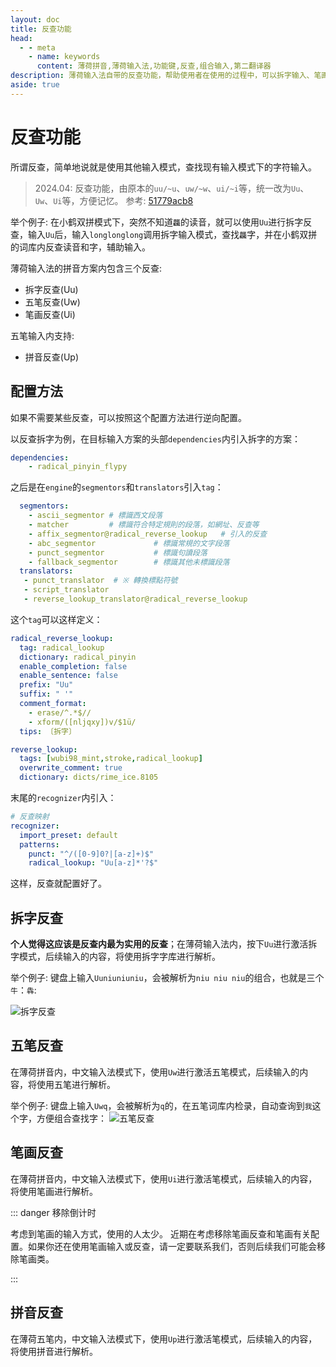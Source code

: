```yaml
---
layout: doc
title: 反查功能
head:
  - - meta
    - name: keywords
      content: 薄荷拼音,薄荷输入法,功能键,反查,组合输入,第二翻译器
description: 薄荷输入法自带的反查功能，帮助使用者在使用的过程中，可以拆字输入、笔画输入和五笔输入。比如： 输入三个“牛”，可以自动组合为“犇”
aside: true
---
```

# 反查功能 <Badge type="tip" text="^2024.04" />
所谓反查，简单地说就是使用其他输入模式，查找现有输入模式下的字符输入。

> 2024.04: 反查功能，由原本的`uu/~u`、`uw/~w`、`ui/~i`等，统一改为`Uu`、`Uw`、`Ui`等，方便记忆。
> 参考: <Badge type="tip">[51779acb8](https://github.com/Mintimate/oh-my-rime/commit/51779acb88a447926af451426439573d504638f7)</Badge>

举个例子: 在小鹤双拼模式下，突然不知道`龘`的读音，就可以使用`Uu`进行拆字反查，输入`Uu`后，输入`longlonglong`调用拆字输入模式，查找`龘`字，并在小鹤双拼的词库内反查读音和字，辅助输入。

薄荷输入法的拼音方案内包含三个反查:
- 拆字反查(Uu)
- 五笔反查(Uw)
- 笔画反查(Ui)

五笔输入内支持:
- 拼音反查(Up)

## 配置方法
如果不需要某些反查，可以按照这个配置方法进行逆向配置。

以反查拆字为例，在目标输入方案的头部`dependencies`内引入拆字的方案：
```yaml
dependencies:
    - radical_pinyin_flypy
```
之后是在`engine`的`segmentors`和`translators`引入`tag`：
```yaml
  segmentors:
    - ascii_segmentor # 標識西文段落
    - matcher         # 標識符合特定規則的段落，如網址、反查等
    - affix_segmentor@radical_reverse_lookup   # 引入的反查
    - abc_segmentor             # 標識常規的文字段落
    - punct_segmentor           # 標識句讀段落
    - fallback_segmentor        # 標識其他未標識段落
  translators:
   - punct_translator  # ※ 轉換標點符號
   - script_translator
   - reverse_lookup_translator@radical_reverse_lookup
```

这个`tag`可以这样定义：
```yaml
radical_reverse_lookup:
  tag: radical_lookup
  dictionary: radical_pinyin
  enable_completion: false
  enable_sentence: false
  prefix: "Uu"
  suffix: " '"
  comment_format:
    - erase/^.*$//
    - xform/([nljqxy])v/$1ü/
  tips: 〔拆字〕

reverse_lookup:
  tags: [wubi98_mint,stroke,radical_lookup]
  overwrite_comment: true
  dictionary: dicts/rime_ice.8105
```

末尾的`recognizer`内引入：
```yaml
# 反查映射
recognizer:
  import_preset: default
  patterns:
    punct: "^/([0-9]0?|[a-z]+)$"
    radical_lookup: "Uu[a-z]*'?$"
```

这样，反查就配置好了。

## 拆字反查

**个人觉得这应该是反查内最为实用的反查**；在薄荷输入法内，按下`Uu`进行激活拆字模式，后续输入的内容，将使用拆字字库进行解析。

举个例子: 键盘上输入`Uuniuniuniu`，会被解析为`niu niu niu`的组合，也就是三个`牛`：`犇`:

![拆字反查](/image/demo/reverseChaizi.webp)

## 五笔反查
在薄荷拼音内，中文输入法模式下，使用`Uw`进行激活五笔模式，后续输入的内容，将使用五笔进行解析。

举个例子: 键盘上输入`Uwq`，会被解析为`q`的，在五笔词库内检录，自动查询到`我`这个字，方便组合查找字：
![五笔反查](/image/demo/reverseWubi.webp)

## 笔画反查
在薄荷拼音内，中文输入法模式下，使用`Ui`进行激活笔模式，后续输入的内容，将使用笔画进行解析。

::: danger 移除倒计时

考虑到笔画的输入方式，使用的人太少。 近期在考虑移除笔画反查和笔画有关配置。如果你还在使用笔画输入或反查，请一定要联系我们，否则后续我们可能会移除笔画类。

:::

## 拼音反查
在薄荷五笔内，中文输入法模式下，使用`Up`进行激活笔模式，后续输入的内容，将使用拼音进行解析。
